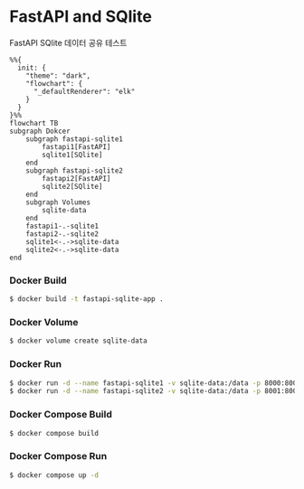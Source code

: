 # FastAPI and SQlite
FastAPI SQlite 데이터 공유 테스트

```mermaid
%%{
  init: {
    "theme": "dark",
    "flowchart": {      
      "_defaultRenderer": "elk"
    }    
  }
}%%
flowchart TB
subgraph Dokcer
    subgraph fastapi-sqlite1
        fastapi1[FastAPI]
        sqlite1[SQlite]
    end
    subgraph fastapi-sqlite2
        fastapi2[FastAPI]
        sqlite2[SQlite]
    end
    subgraph Volumes
        sqlite-data
    end
    fastapi1-.-sqlite1
    fastapi2-.-sqlite2
    sqlite1<-.->sqlite-data
    sqlite2<-.->sqlite-data
end
```

### Docker Build

```bash
$ docker build -t fastapi-sqlite-app .
```

### Docker Volume

```bash
$ docker volume create sqlite-data
```

### Docker Run 
```bash
$ docker run -d --name fastapi-sqlite1 -v sqlite-data:/data -p 8000:8000 fastapi-sqlite-app
$ docker run -d --name fastapi-sqlite2 -v sqlite-data:/data -p 8001:8000 fastapi-sqlite-app
```

### Docker Compose Build

```bash
$ docker compose build
```

### Docker Compose Run

```bash
$ docker compose up -d
```